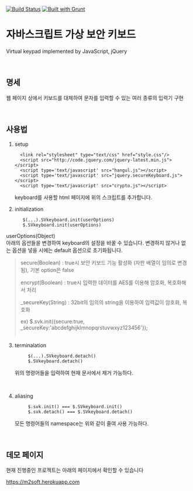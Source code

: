 [![Build Status](https://travis-ci.org/ChoiJY/2016-2017_m2soft.svg?branch=master)](https://travis-ci.org/ChoiJY/2016-2017_m2soft)
[![Built with Grunt](https://cdn.gruntjs.com/builtwith.svg)](http://gruntjs.com/)

# 자바스크립트 가상 보안 키보드

   Virtual keypad implemented by JavaScript, jQuery

   <br>

## 명세

   웹 페이지 상에서 키보드를 대체하여 문자를 입력할 수 있는 여러 종류의 입력기 구현
   
   <br>
   
## 사용법

1. setup
          
         <link rel="stylesheet" type="text/css" href="style.css"/>
         <script src="http://code.jquery.com/jquery-latest.min.js"></script>
         <script type='text/javascript' src="hangul.js"></script>
         <script type='text/javascript' src="jquery.secureKeyboard.js"></script>
         <script type='text/javascript' src="crypto.js"></script>

   keyboard를 사용할 html 페이지에 위의 스크립트를 추가합니다.
   
   <br>
   
2. initialization
   
          $(...).SVkeyboard.init(userOptions)
          $.SVkeyboard.init(userOptions)
   
 userOptions(Object)  
 아래의 옵션들을 변경하여 keyboard의 설정을 바꿀 수 있습니다. 변경하지 않거나 없는 옵션을 넣을 시에는 default 옵션으로 초기화됩니다.
 
 > secure(Boolean) : true시 보안 키보드 기능 활성화 (자판 배열이 임의로 변경됨), 기본 option은 false
 >  
 > encrypt(Boolean) : true시 입력한 데이터를 AES를 이용해 암호화, 복호화해서 처리  
 >
 > _secureKey(String) : 32bit의 임의의 string을 이용하여 입력값이 암호화, 복호화  
 >
 > ex) $.svk.init({secure:true, _secureKey:'abcdefghijklmnopqrstuvwxyz123456'});  
   
   
3. terminalation
   
   
            $(...).SVkeyboard.detach()
            $.SVkeyboard.detach()
          
   위의 명령어들을 입력하여 현재 문서에서 제거 가능하다.
   
   <br>
   
4. aliasing
   
            $.svk.init() === $.SVkeyboard.init()
            $.svk.detach() === $.SVkeyboard.detach()
   모든 명령어들의 namespace는 위와 같이 줄여 사용 가능하다.
   
   <br>
        
## 데모 페이지
현재 진행중인 프로젝트는 아래의 페이지에서 확인할 수 있습니다

https://m2soft.herokuapp.com

